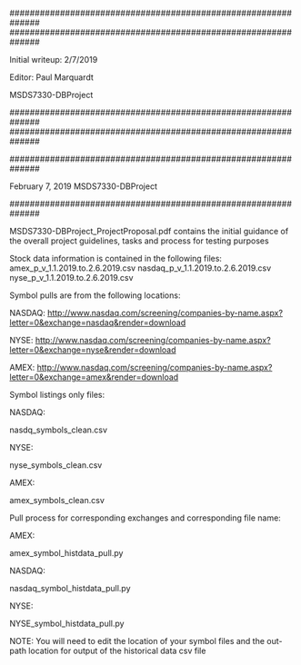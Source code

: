 ##############################################################
##############################################################

Initial writeup: 2/7/2019

Editor: Paul Marquardt

MSDS7330-DBProject

##############################################################
##############################################################

##############################################################

February 7, 2019 	MSDS7330-DBProject

##############################################################

MSDS7330-DBProject_ProjectProposal.pdf contains the initial guidance of the overall project guidelines, tasks and process for testing purposes

Stock data information is contained in the following files:
amex_p_v_1.1.2019.to.2.6.2019.csv
nasdaq_p_v_1.1.2019.to.2.6.2019.csv
nyse_p_v_1.1.2019.to.2.6.2019.csv

Symbol pulls are from the following locations: 

NASDAQ: 
http://www.nasdaq.com/screening/companies-by-name.aspx?letter=0&exchange=nasdaq&render=download 

NYSE: 
http://www.nasdaq.com/screening/companies-by-name.aspx?letter=0&exchange=nyse&render=download 

AMEX: 
http://www.nasdaq.com/screening/companies-by-name.aspx?letter=0&exchange=amex&render=download 

Symbol listings only files:

NASDAQ: 

nasdq_symbols_clean.csv

NYSE: 

nyse_symbols_clean.csv

AMEX: 

amex_symbols_clean.csv

Pull process for corresponding exchanges and corresponding file name:

AMEX: 

amex_symbol_histdata_pull.py

NASDAQ: 

nasdaq_symbol_histdata_pull.py

NYSE: 

NYSE_symbol_histdata_pull.py

NOTE: You will need to edit the location of your symbol files and the out-path location for output of the historical data csv file

